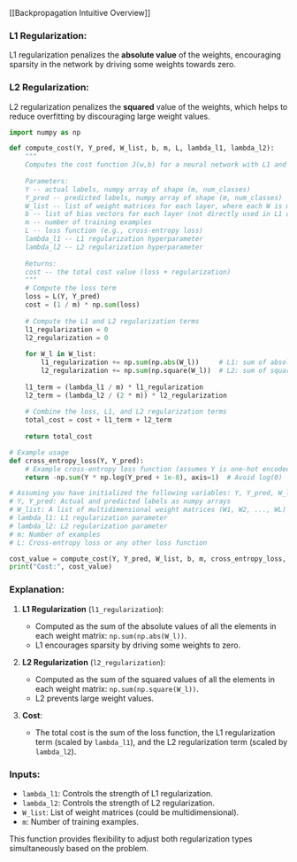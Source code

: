 [[Backpropagation Intuitive Overview]]
### L1 Regularization:
L1 regularization penalizes the **absolute value** of the weights, encouraging sparsity in the network by driving some weights towards zero.

### L2 Regularization:
L2 regularization penalizes the **squared** value of the weights, which helps to reduce overfitting by discouraging large weight values.

```python
import numpy as np

def compute_cost(Y, Y_pred, W_list, b, m, L, lambda_l1, lambda_l2):
    """
    Computes the cost function J(w,b) for a neural network with L1 and L2 regularization.
    
    Parameters:
    Y -- actual labels, numpy array of shape (m, num_classes)
    Y_pred -- predicted labels, numpy array of shape (m, num_classes)
    W_list -- list of weight matrices for each layer, where each W is multidimensional
    b -- list of bias vectors for each layer (not directly used in L1 or L2 regularization)
    m -- number of training examples
    L -- loss function (e.g., cross-entropy loss)
    lambda_l1 -- L1 regularization hyperparameter
    lambda_l2 -- L2 regularization hyperparameter
    
    Returns:
    cost -- the total cost value (loss + regularization)
    """
    # Compute the loss term
    loss = L(Y, Y_pred)
    cost = (1 / m) * np.sum(loss)
    
    # Compute the L1 and L2 regularization terms
    l1_regularization = 0
    l2_regularization = 0
    
    for W_l in W_list:
        l1_regularization += np.sum(np.abs(W_l))     # L1: sum of absolute weights
        l2_regularization += np.sum(np.square(W_l))  # L2: sum of squared weights
    
    l1_term = (lambda_l1 / m) * l1_regularization
    l2_term = (lambda_l2 / (2 * m)) * l2_regularization
    
    # Combine the loss, L1, and L2 regularization terms
    total_cost = cost + l1_term + l2_term
    
    return total_cost

# Example usage
def cross_entropy_loss(Y, Y_pred):
    # Example cross-entropy loss function (assumes Y is one-hot encoded)
    return -np.sum(Y * np.log(Y_pred + 1e-8), axis=1)  # Avoid log(0)

# Assuming you have initialized the following variables: Y, Y_pred, W_list, m, lambda_l1, lambda_l2
# Y, Y_pred: Actual and predicted labels as numpy arrays
# W_list: A list of multidimensional weight matrices (W1, W2, ..., WL)
# lambda_l1: L1 regularization parameter
# lambda_l2: L2 regularization parameter
# m: Number of examples
# L: Cross-entropy loss or any other loss function

cost_value = compute_cost(Y, Y_pred, W_list, b, m, cross_entropy_loss, lambda_l1, lambda_l2)
print("Cost:", cost_value)
```

### Explanation:
1. **L1 Regularization** (`l1_regularization`):
   - Computed as the sum of the absolute values of all the elements in each weight matrix: `np.sum(np.abs(W_l))`.
   - L1 encourages sparsity by driving some weights to zero.

2. **L2 Regularization** (`l2_regularization`):
   - Computed as the sum of the squared values of all the elements in each weight matrix: `np.sum(np.square(W_l))`.
   - L2 prevents large weight values.

3. **Cost**:
   - The total cost is the sum of the loss function, the L1 regularization term (scaled by `lambda_l1`), and the L2 regularization term (scaled by `lambda_l2`).
   
### Inputs:
- `lambda_l1`: Controls the strength of L1 regularization.
- `lambda_l2`: Controls the strength of L2 regularization.
- `W_list`: List of weight matrices (could be multidimensional).
- `m`: Number of training examples.

This function provides flexibility to adjust both regularization types simultaneously based on the problem.